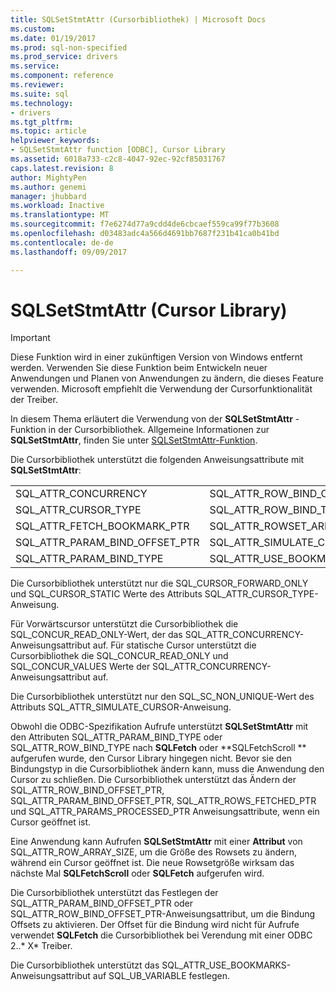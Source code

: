 ```yaml
---
title: SQLSetStmtAttr (Cursorbibliothek) | Microsoft Docs
ms.custom: 
ms.date: 01/19/2017
ms.prod: sql-non-specified
ms.prod_service: drivers
ms.service: 
ms.component: reference
ms.reviewer: 
ms.suite: sql
ms.technology:
- drivers
ms.tgt_pltfrm: 
ms.topic: article
helpviewer_keywords:
- SQLSetStmtAttr function [ODBC], Cursor Library
ms.assetid: 6018a733-c2c8-4047-92ec-92cf85031767
caps.latest.revision: 8
author: MightyPen
ms.author: genemi
manager: jhubbard
ms.workload: Inactive
ms.translationtype: MT
ms.sourcegitcommit: f7e6274d77a9cdd4de6cbcaef559ca99f77b3608
ms.openlocfilehash: d03483adc4a566d4691bb7687f231b41ca0b41bd
ms.contentlocale: de-de
ms.lasthandoff: 09/09/2017

---
```

# <a name="sqlsetstmtattr-cursor-library"></a>SQLSetStmtAttr (Cursor Library)
> [!IMPORTANT]  
>  Diese Funktion wird in einer zukünftigen Version von Windows entfernt werden. Verwenden Sie diese Funktion beim Entwickeln neuer Anwendungen und Planen von Anwendungen zu ändern, die dieses Feature verwenden. Microsoft empfiehlt die Verwendung der Cursorfunktionalität der Treiber.  
  
 In diesem Thema erläutert die Verwendung von der **SQLSetStmtAttr** -Funktion in der Cursorbibliothek. Allgemeine Informationen zur **SQLSetStmtAttr**, finden Sie unter [SQLSetStmtAttr-Funktion](../../../odbc/reference/syntax/sqlsetstmtattr-function.md).  
  
 Die Cursorbibliothek unterstützt die folgenden Anweisungsattribute mit **SQLSetStmtAttr**:  
  
|||  
|-|-|  
|SQL_ATTR_CONCURRENCY|SQL_ATTR_ROW_BIND_OFFSET_PTR|  
|SQL_ATTR_CURSOR_TYPE|SQL_ATTR_ROW_BIND_TYPE|  
|SQL_ATTR_FETCH_BOOKMARK_PTR|SQL_ATTR_ROWSET_ARRAY_SIZE|  
|SQL_ATTR_PARAM_BIND_OFFSET_PTR|SQL_ATTR_SIMULATE_CURSOR|  
|SQL_ATTR_PARAM_BIND_TYPE|SQL_ATTR_USE_BOOKMARKS|  
  
 Die Cursorbibliothek unterstützt nur die SQL_CURSOR_FORWARD_ONLY und SQL_CURSOR_STATIC Werte des Attributs SQL_ATTR_CURSOR_TYPE-Anweisung.  
  
 Für Vorwärtscursor unterstützt die Cursorbibliothek die SQL_CONCUR_READ_ONLY-Wert, der das SQL_ATTR_CONCURRENCY-Anweisungsattribut auf. Für statische Cursor unterstützt die Cursorbibliothek die SQL_CONCUR_READ_ONLY und SQL_CONCUR_VALUES Werte der SQL_ATTR_CONCURRENCY-Anweisungsattribut auf.  
  
 Die Cursorbibliothek unterstützt nur den SQL_SC_NON_UNIQUE-Wert des Attributs SQL_ATTR_SIMULATE_CURSOR-Anweisung.  
  
 Obwohl die ODBC-Spezifikation Aufrufe unterstützt **SQLSetStmtAttr** mit den Attributen SQL_ATTR_PARAM_BIND_TYPE oder SQL_ATTR_ROW_BIND_TYPE nach **SQLFetch** oder **SQLFetchScroll ** aufgerufen wurde, den Cursor Library hingegen nicht. Bevor sie den Bindungstyp in die Cursorbibliothek ändern kann, muss die Anwendung den Cursor zu schließen. Die Cursorbibliothek unterstützt das Ändern der SQL_ATTR_ROW_BIND_OFFSET_PTR, SQL_ATTR_PARAM_BIND_OFFSET_PTR, SQL_ATTR_ROWS_FETCHED_PTR und SQL_ATTR_PARAMS_PROCESSED_PTR Anweisungsattribute, wenn ein Cursor geöffnet ist.  
  
 Eine Anwendung kann Aufrufen **SQLSetStmtAttr** mit einer **Attribut** von SQL_ATTR_ROW_ARRAY_SIZE, um die Größe des Rowsets zu ändern, während ein Cursor geöffnet ist. Die neue Rowsetgröße wirksam das nächste Mal **SQLFetchScroll** oder **SQLFetch** aufgerufen wird.  
  
 Die Cursorbibliothek unterstützt das Festlegen der SQL_ATTR_PARAM_BIND_OFFSET_PTR oder SQL_ATTR_ROW_BIND_OFFSET_PTR-Anweisungsattribut, um die Bindung Offsets zu aktivieren. Der Offset für die Bindung wird nicht für Aufrufe verwendet **SQLFetch** die Cursorbibliothek bei Verendung mit einer ODBC 2..* X* Treiber.  
  
 Die Cursorbibliothek unterstützt das SQL_ATTR_USE_BOOKMARKS-Anweisungsattribut auf SQL_UB_VARIABLE festlegen.

